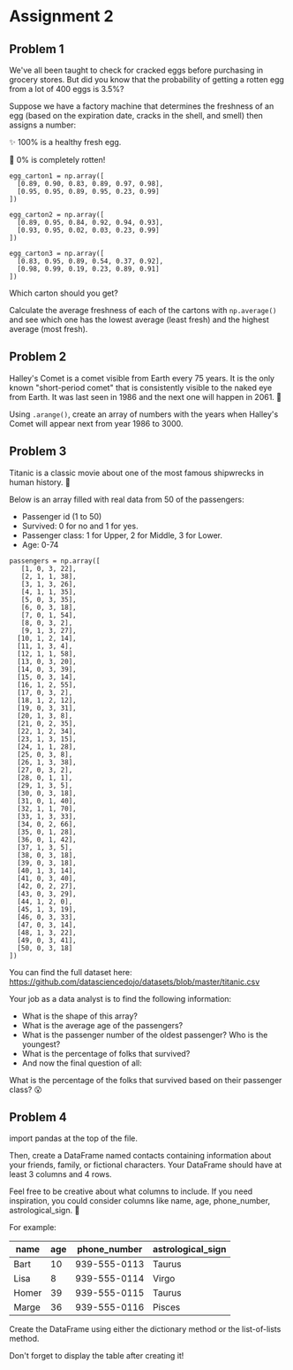 # Assignment 2

## Problem 1
We've all been taught to check for cracked eggs before purchasing in grocery stores. But did you know that the probability of getting a rotten egg from a lot of 400 eggs is 3.5%?

Suppose we have a factory machine that determines the freshness of an egg (based on the expiration date, cracks in the shell, and smell) then assigns a number:

✨ 100% is a healthy fresh egg.

🤮 0% is completely rotten!
```
egg_carton1 = np.array([
  [0.89, 0.90, 0.83, 0.89, 0.97, 0.98], 
  [0.95, 0.95, 0.89, 0.95, 0.23, 0.99]
])

egg_carton2 = np.array([
  [0.89, 0.95, 0.84, 0.92, 0.94, 0.93], 
  [0.93, 0.95, 0.02, 0.03, 0.23, 0.99]
])

egg_carton3 = np.array([
  [0.83, 0.95, 0.89, 0.54, 0.37, 0.92], 
  [0.98, 0.99, 0.19, 0.23, 0.89, 0.91]
])
```
Which carton should you get?

Calculate the average freshness of each of the cartons with `np.average()` and see which one has the lowest average (least fresh) and the highest average (most fresh).

## Problem 2
Halley's Comet is a comet visible from Earth every 75 years. It is the only known "short-period comet" that is consistently visible to the naked eye from Earth. It was last seen in 1986 and the next one will happen in 2061. 💫

Using `.arange()`, create an array of numbers with the years when Halley's Comet will appear next from year 1986 to 3000.

## Problem 3
Titanic is a classic movie about one of the most famous shipwrecks in human history. 🚢

Below is an array filled with real data from 50 of the passengers:

* Passenger id (1 to 50)
* Survived: 0 for no and 1 for yes.
* Passenger class: 1 for Upper, 2 for Middle, 3 for Lower.
* Age: 0-74
```
passengers = np.array([
   [1, 0, 3, 22],
   [2, 1, 1, 38],
   [3, 1, 3, 26],
   [4, 1, 1, 35],
   [5, 0, 3, 35],
   [6, 0, 3, 18],
   [7, 0, 1, 54],
   [8, 0, 3, 2],
   [9, 1, 3, 27],
  [10, 1, 2, 14],
  [11, 1, 3, 4],
  [12, 1, 1, 58],
  [13, 0, 3, 20],
  [14, 0, 3, 39],
  [15, 0, 3, 14],
  [16, 1, 2, 55],
  [17, 0, 3, 2],
  [18, 1, 2, 12],
  [19, 0, 3, 31],
  [20, 1, 3, 8],
  [21, 0, 2, 35],
  [22, 1, 2, 34],
  [23, 1, 3, 15],
  [24, 1, 1, 28],
  [25, 0, 3, 8],
  [26, 1, 3, 38],
  [27, 0, 3, 2],
  [28, 0, 1, 1],
  [29, 1, 3, 5],
  [30, 0, 3, 18],
  [31, 0, 1, 40],
  [32, 1, 1, 70],
  [33, 1, 3, 33],
  [34, 0, 2, 66],
  [35, 0, 1, 28],
  [36, 0, 1, 42],
  [37, 1, 3, 5],
  [38, 0, 3, 18],
  [39, 0, 3, 18],
  [40, 1, 3, 14],
  [41, 0, 3, 40],
  [42, 0, 2, 27],
  [43, 0, 3, 29],
  [44, 1, 2, 0],
  [45, 1, 3, 19],
  [46, 0, 3, 33],
  [47, 0, 3, 14],
  [48, 1, 3, 22],
  [49, 0, 3, 41],
  [50, 0, 3, 18]
])
```
You can find the full dataset here: https://github.com/datasciencedojo/datasets/blob/master/titanic.csv

Your job as a data analyst is to find the following information:

- What is the shape of this array?
- What is the average age of the passengers?
- What is the passenger number of the oldest passenger? Who is the youngest?
- What is the percentage of folks that survived?
- And now the final question of all:

What is the percentage of the folks that survived based on their passenger class? 😮

## Problem 4
import pandas at the top of the file.

Then, create a DataFrame named contacts containing information about your friends, family, or fictional characters. Your DataFrame should have at least 3 columns and 4 rows.

Feel free to be creative about what columns to include. If you need inspiration, you could consider columns like name, age, phone_number, astrological_sign. 💫

For example:

|name|	age|	phone_number	|astrological_sign|
|----|----|-----------------|----------------|
|Bart|	10	|939-555-0113|	Taurus|
|Lisa|	8	|939-555-0114|	Virgo|
|Homer|	39|	939-555-0115|	Taurus|
|Marge|	36|	939-555-0116|	Pisces|

Create the DataFrame using either the dictionary method or the list-of-lists method.

Don't forget to display the table after creating it!